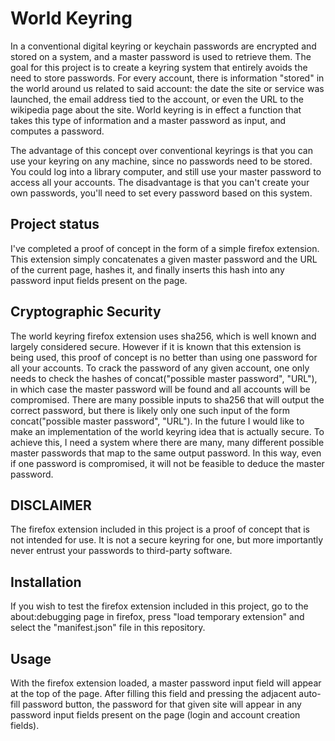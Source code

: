 # World Keyring

In a conventional digital keyring or keychain passwords are encrypted and stored
on a system, and a master password is used to retrieve them. The goal for this
project is to create a keyring system that entirely avoids the need to store
passwords. For every account, there is information "stored" in the world around
us related to said account: the date the site or service was launched, the email
address tied to the account, or even the URL to the wikipedia page about the site.
World keyring is in effect a function that takes this type of information and a
master password as input, and computes a password.

The advantage of this concept over conventional keyrings is that you can use
your keyring on any machine, since no passwords need to be stored. You could
log into a library computer, and still use your master password to access all
your accounts.
The disadvantage is that you can't create your own passwords, you'll need to set
every password based on this system.

## Project status
I've completed a proof of concept in the form of a simple firefox extension.
This extension simply concatenates a given master password and the URL of the
current page, hashes it, and finally inserts this hash into any password input
fields present on the page.

## Cryptographic Security
The world keyring firefox extension uses sha256, which is well known and largely
considered secure. However if it is known that this extension is being used,
this proof of concept is no better than using one password for all your accounts.
To crack the password of any given account, one only needs to check the hashes
of concat("possible master password", "URL"), in which case the master password
will be found and all accounts will be compromised. There are many possible
inputs to sha256 that will output the correct password, but there is likely
only one such input of the form concat("possible master password", "URL").
In the future I would like to make an implementation of the world keyring idea
that is actually secure. To achieve this, I need a system where there are many,
many different possible master passwords that map to the same output password.
In this way, even if one password is compromised, it will not be feasible to
deduce the master password.

## DISCLAIMER
The firefox extension included in this project is a proof of concept that is not
intended for use. It is not a secure keyring for one, but more importantly never
entrust your passwords to third-party software.

## Installation
If you wish to test the firefox extension included in this project, go to the
about:debugging page in firefox, press "load temporary extension" and select
the "manifest.json" file in this repository.

## Usage
With the firefox extension loaded, a master password input field will appear at
the top of the page. After filling this field and pressing the adjacent
auto-fill password button, the password for that given site will appear in any
password input fields present on the page (login and account creation fields).
